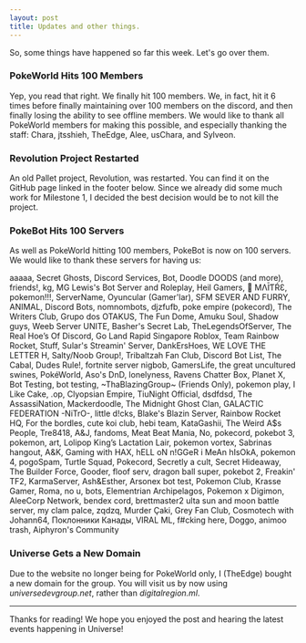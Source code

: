 ```yaml
---
layout: post
title: Updates and other things.
---
```


So, some things have happened so far this week. Let's go over them.

### PokeWorld Hits 100 Members

Yep, you read that right. We finally hit 100 members. We, in fact, hit it 6 times before finally maintaining over 100 members on the discord, and then finally losing the ability to see offline members. We would like to thank all PokeWorld members for making this possible, and especially thanking the staff: Chara, jtsshieh, TheEdge, Alee, usChara, and Sylveon.

### Revolution Project Restarted

An old Pallet project, Revolution, was restarted. You can find it on the GitHub page linked in the footer below. Since we already did some much work for Milestone 1, I decided the best decision would be to not kill the project.

### PokeBot Hits 100 Servers

As well as PokeWorld hitting 100 members, PokeBot is now on 100 servers. We would like to thank these servers for having us:

aaaaa, Secret Ghosts, Discord Services, Bot, Doodle DOODS (and more), friends!, kg, MG Lewis's Bot Server and Roleplay, Heil Gamers, :crown: MΛĪƬŔƐ, pokemon!!!, ServerName, Oyuncular (Gamer'lar), SFM SEVER AND FURRY, ANIMAL, Discord Bots, nomnombots, djzfufb, poke empire (pokecord), The Writers Club, Grupo dos OTAKUS, The Fun Dome, Amuku Soul, Shadow guys, Weeb Server UNITE, Basher's Secret Lab, TheLegendsOfServer, The Real Hoe’s Of Discord, Go Land Rapid Singapore Roblox, Team Rainbow Rocket, Stuff, Sular's Streamin' Server, DankErsHoes, WE LOVE THE LETTER H, Salty/Noob Group!, Tribaltzah Fan Club, Discord Bot List, The Cabal, Dudes Rule!, fortnite server nigbob, GamersLife, the great uncultured swines, PokéWorld, Aso's DnD, lonelyness, Ravens Chatter Box, Planet X, Bot Testing, bot testing, ~ThaBlazingGroup~ (Friends Only), pokemon play, I Like Cake, .op, Clyopsian Empire, TiuNight Official, dsdfdsd, The AssassiNation, Mackerdoodle, The Midnight Ghost Clan, GALACTIC FEDERATION -NiTrO-, little d!cks, Blake's Blazin Server, Rainbow Rocket HQ, For the bordles, cute koi club, hebi  team, KataGashii, The Weird A$s People, Tre8418, A&J, fandoms, Meat Beat Mania, No, pokecord, pokebot 3, pokemon, art, Lolipop King’s Lactation Lair, pokemon vortex, Sabrinas hangout, A&K, Gaming with HAX, hELL oN n!GGeR i MeAn hIsOkA, pokemon 4, pogoSpam, Turtle Squad, Pokecord, Secretly a cult, Secret Hideaway, The Builder Force, Gooder, floof serv, dragon ball super, pokebot 2, Freakin' TF2, KarmaServer, Ash&Esther, Arsonex bot test, Pokemon Club, Krasse Gamer, Roma, no u, bots, Elementrian Archipelagos, Pokemon x Digimon, AleeCorp Network, bendex cord, brettmaster2 ulta sun and moon battle server, my clam palce, zqdzq, Murder Çaki, Grey Fan Club, Cosmotech with Johann64, Поклонники Канады, VIRAL ML, f#cking here, Doggo, animoo trash, Aiphyron's Community

### Universe Gets a New Domain

Due to the website no longer being for PokeWorld only, I (TheEdge) bought a new domain for the group. You will visit us by now using *universedevgroup.net*, rather than *digitalregion.ml*.

---

Thanks for reading! We hope you enjoyed the post and hearing the latest events happening in Universe!